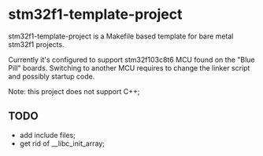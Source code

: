 # stm32f1-template-project

stm32f1-template-project is a Makefile based template for bare metal stm32f1 projects.

Currently it's configured to support stm32f103c8t6 MCU found on the "Blue Pill" boards. Switching to another MCU requires to change the linker script and possibly startup code.

Note: this project does not support C++;

## TODO

- add include files;
- get rid of __libc_init_array;
